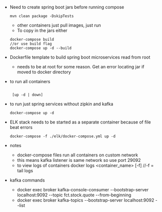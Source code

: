 * Need to create spring boot jars before running compose
  ```
  mvn clean package -DskipTests
  ```
  * other containers just pull images, just run
  * To copy in the jars either  
  ```
  docker-compose build
  //or use build flag
  docker-compose up -d --build
  ```
* Dockerfile template to build spring boot microservices read from root
  * needs to be at root for some reason. Get an error locating jar if moved to docker directory
* to run all containers
  ``` 
 
   [up -d | down]
  ```
* to run just spring services without zipkin and kafka
  ```
  docker-compose up -d
  ```
* ELK stack needs to be started as a separate container because of file beat errors
  ```
  docker-compose -f ./elk/docker-compose.yml up -d
  ```















* notes
  * docker-compose files run all containers on custom network
  * this means kafka listener is same network so use port 29092
  * to view logs of containers docker logs <container_name> [-f] //-f = tail logs

* kafka commands
  * docker exec broker kafka-console-consumer --bootstrap-server localhost:9092 --topic fct.stock.quote --from-beginning
  * docker exec broker kafka-topics --bootstrap-server localhost:9092 --list
